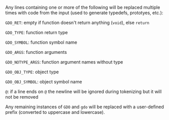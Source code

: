 Any lines containing one or more of the following will be replaced multiple
times with code from the input (used to generate typedefs, prototyes, etc.):

`GDO_RET`: empty if function doesn't return anything (`void`), else `return`

`GDO_TYPE`: function return type

`GDO_SYMBOL`: function symbol name

`GDO_ARGS`: function arguments

`GDO_NOTYPE_ARGS`: function argument names without type

`GDO_OBJ_TYPE`: object type

`GDO_OBJ_SYMBOL`: object symbol name

`@`: if a line ends on `@` the newline will be ignored during tokenizing but it
    will not be removed


Any remaining instances of `GDO` and `gdo` will be replaced with a user-defined
prefix (converted to uppercase and lowercase).
